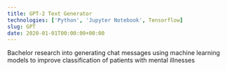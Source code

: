 ```yaml
---
title: GPT-2 Text Generator
technologies: ['Python', 'Jupyter Notebook', Tensorflow]
slug: GPT
date: 2020-01-01T00:00:00+00:00
---
```


Bachelor research into generating chat messages using machine learning models to improve classification of patients with mental illnesses
